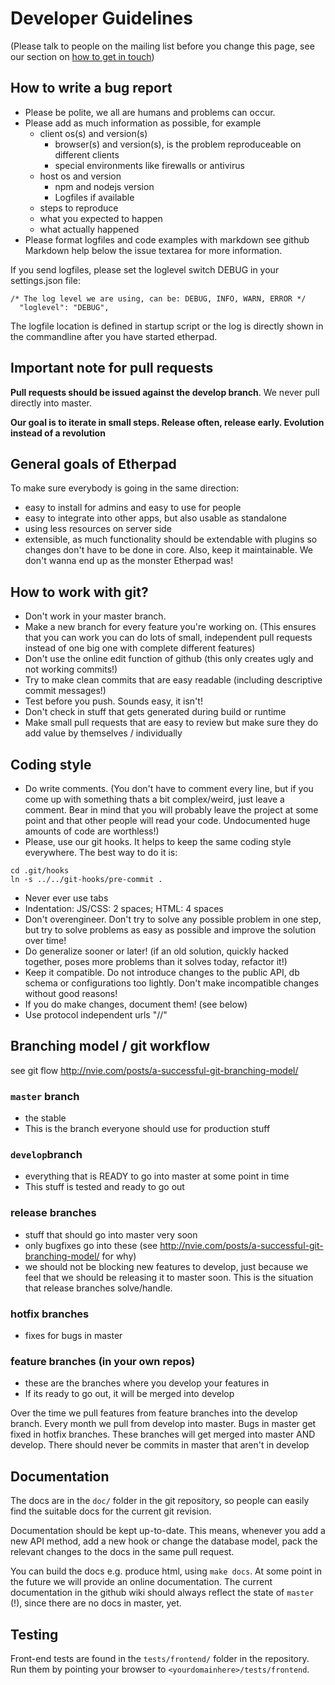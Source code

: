 # Developer Guidelines
(Please talk to people on the mailing list before you change this page, see our section on [how to get in touch](https://github.com/ether/etherpad-lite#get-in-touch))

## How to write a bug report

* Please be polite, we all are humans and problems can occur.
* Please add as much information as possible, for example
  * client os(s) and version(s)
    * browser(s) and version(s), is the problem reproduceable on different clients
    * special environments like firewalls or antivirus
  * host os and version
    * npm and nodejs version
    * Logfiles if available
  * steps to reproduce
  * what you expected to happen
  * what actually happened
* Please format logfiles and code examples with markdown see github Markdown help below the issue textarea for more information.

If you send logfiles, please set the loglevel switch DEBUG in your settings.json file:

```
/* The log level we are using, can be: DEBUG, INFO, WARN, ERROR */
  "loglevel": "DEBUG",
```

The logfile location is defined in startup script or the log is directly shown in the commandline after you have started etherpad.


## Important note for pull requests
**Pull requests should be issued against the develop branch**.  We never pull directly into master.

**Our goal is to iterate in small steps. Release often, release early. Evolution instead of a revolution**

## General goals of Etherpad
To make sure everybody is going in the same direction:
* easy to install for admins and easy to use for people
* easy to integrate into other apps, but also usable as standalone
* using less resources on server side
* extensible, as much functionality should be extendable with plugins so changes don't have to be done in core.
Also, keep it maintainable. We don't wanna end up as the monster Etherpad was!

## How to work with git?
* Don't work in your master branch.
* Make a new branch for every feature you're working on. (This ensures that you can work you can do lots of small, independent pull requests instead of one big one with complete different features)
* Don't use the online edit function of github (this only creates ugly and not working commits!)
* Try to make clean commits that are easy readable (including descriptive commit messages!)
* Test before you push. Sounds easy, it isn't!
* Don't check in stuff that gets generated during build or runtime
* Make small pull requests that are easy to review but make sure they do add value by themselves / individually

## Coding style
* Do write comments. (You don't have to comment every line, but if you come up with something thats a bit complex/weird, just leave a comment. Bear in mind that you will probably leave the project at some point and that other people will read your code. Undocumented huge amounts of code are worthless!)
* Please, use our git hooks. It helps to keep the same coding style everywhere. The best way to do it is:
```
cd .git/hooks
ln -s ../../git-hooks/pre-commit .
```
* Never ever use tabs
* Indentation: JS/CSS: 2 spaces; HTML: 4 spaces
* Don't overengineer. Don't try to solve any possible problem in one step, but try to solve problems as easy as possible and improve the solution over time!
* Do generalize sooner or later! (if an old solution, quickly hacked together, poses more problems than it solves today, refactor it!)
* Keep it compatible. Do not introduce changes to the public API, db schema or configurations too lightly. Don't make incompatible changes without good reasons!
* If you do make changes, document them! (see below)
* Use protocol independent urls "//"

## Branching model / git workflow
see git flow http://nvie.com/posts/a-successful-git-branching-model/

### `master` branch
* the stable
* This is the branch everyone should use for production stuff

### `develop`branch
* everything that is READY to go into master at some point in time
* This stuff is tested and ready to go out

### release branches
* stuff that should go into master very soon
* only bugfixes go into these (see http://nvie.com/posts/a-successful-git-branching-model/ for why)
* we should not be blocking new features to develop, just because we feel that we should be releasing it to master soon. This is the situation that release branches solve/handle.

### hotfix branches
* fixes for bugs in master

### feature branches (in your own repos)
* these are the branches where you develop your features in
* If its ready to go out, it will be merged into develop

Over the time we pull features from feature branches into the develop branch. Every month we pull from develop into master. Bugs in master get fixed in hotfix branches. These branches will get merged into master AND develop. There should never be commits in master that aren't in develop

## Documentation
The docs are in the `doc/` folder in the git repository, so people can easily find the suitable docs for the current git revision.

Documentation should be kept up-to-date. This means, whenever you add a new API method, add a new hook or change the database model, pack the relevant changes to the docs in the same pull request.

You can build the docs e.g. produce html, using `make docs`. At some point in the future we will provide an online documentation. The current documentation in the github wiki should always reflect the state of `master` (!), since there are no docs in master, yet.

## Testing
Front-end tests are found in the `tests/frontend/` folder in the repository. Run them by pointing your browser to `<yourdomainhere>/tests/frontend`.
